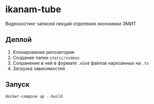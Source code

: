 # ikanam-tube
Видеохостинг записей лекций отделения экономики ЭМИТ

## Деплой
1. Клонирование репозитория
2. Создание папки `static/videos`
3. Сохранение в ней в формате `.m3e8` файлов нарезанных на `.ts`
4. Загрузка зависимостей

## Запуск
```shell
docker-compose up --build
```